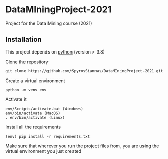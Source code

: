 # DataMIningProject-2021

Project for the Data Mining course (2021)

## Installation

This project depends on [python](https://www.python.org/) (version > 3.8)

Clone the repository

```
git clone https://github.com/SpyrosSiannas/DataMIningProject-2021.git
```

Create a virtual environment

```
python -m venv env
```

Activate it

```
env/Scripts/activate.bat (Windows)
env/bin/activate (MacOS)
. env/bin/activate (Linux)
```

Install all the requirements

```
(env) pip install -r requirements.txt
```

Make sure that wherever you run the project files from, you are using the virtual environment you just created
